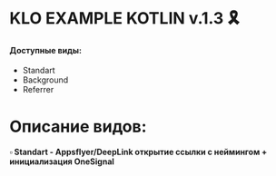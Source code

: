 # KLO EXAMPLE KOTLIN v.1.3 🎗️

#### Доступные виды:
- Standart
- Background
- Referrer

# Описание видов:
#### ▫️ Standart - Appsflyer/DeepLink открытие ссылки с неймингом + инициализация OneSignal
